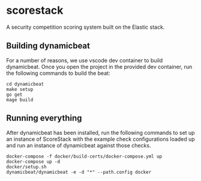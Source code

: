 # scorestack

A security competition scoring system built on the Elastic stack.

## Building dynamicbeat

For a number of reasons, we use vscode dev container to build dynamicbeat. Once
you open the project in the provided dev container, run the following commands
to build the beat:

```shell
cd dynamicbeat
make setup
go get
mage build
```

## Running everything

After dynamicbeat has been installed, run the following commands to set up an
instance of ScoreStack with the example check configurations loaded up and run
an instance of dynamicbeat against those checks.

```shell
docker-compose -f docker/build-certs/docker-compose.yml up
docker-compose up -d
docker/setup.sh
dynamicbeat/dynamicbeat -e -d "*" --path.config docker
```